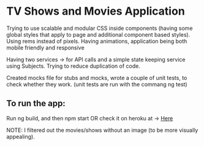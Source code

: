 # TV Shows and Movies Application

Trying to use scalable and modular CSS inside components (having some global styles that apply to page and additional component based styles). Using rems instead of pixels. Having animations, application being both mobile friendly and responsive

Having two services -> for API calls and a simple state keeping service using Subjects.
Trying to reduce duplication of code.

Created mocks file for stubs and mocks, wrote a couple of unit tests, to check whether they work.
(unit tests are run with the commang ng test)

## To run the app:

Run ng build, and then npm start OR check it on heroku at -> [Here](https://angular-movie-tvshow-api.herokuapp.com/shows)

NOTE: I filtered out the movies/shows without an image (to be more visually appealing).
